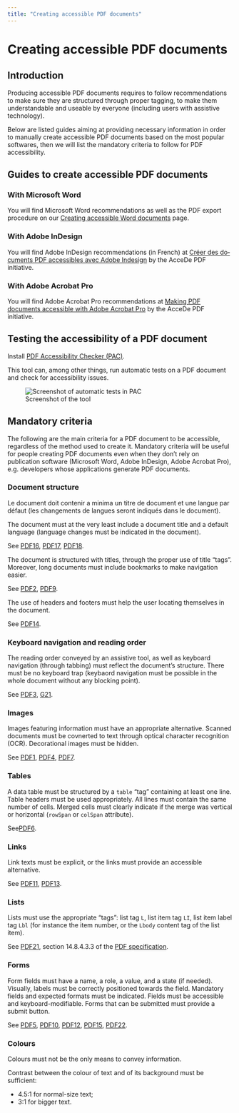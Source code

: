 ```yaml
---
title: "Creating accessible PDF documents"
---
```


# Creating accessible <abbr>PDF</abbr> documents

## Introduction

Producing accessible <abbr>PDF</abbr> documents requires to follow recommendations to make sure they are structured through proper tagging, to make them understandable and useable by everyone (including users with assistive technology).

Below are listed guides aiming at providing necessary information in order to manually create accessible <abbr>PDF</abbr> documents based on the most popular softwares, then we will list the mandatory criteria to follow for <abbr>PDF</abbr> accessibility.

## Guides to create accessible <abbr>PDF</abbr> documents

### With Microsoft Word

You will find Microsoft Word recommendations as well as the <abbr>PDF</abbr> export procedure on our <a href="/others_EN/word.html">Creating accessible Word documents</a> page.

### With Adobe InDesign

You will find Adobe InDesign recommendations (in French) at <a href="http://www.pdf-accessible.com/notices-accessibilite-indesign-acrobat/#indesign" lang="fr" hreflang="fr">Créer des documents <abbr>PDF</abbr> accessibles avec Adobe Indesign</a> by the AcceDe <abbr>PDF</abbr> initiative.

### With Adobe Acrobat Pro

You will find Adobe Acrobat Pro recommendations at <a href="http://www.pdf-accessible.com/wp-content/uploads/2015/01/making-PDF-accessible-Acrobat.pdf">Making <abbr>PDF</abbr> documents accessible with Adobe Acrobat Pro</a> by the AcceDe <abbr>PDF</abbr> initiative.

## Testing the accessibility of a <abbr>PDF</abbr> document

Install <a href="http://www.access-for-all.ch/en/pdf-lab/pdf-accessibility-checker-pac.html"><abbr>PDF</abbr> Accessibility Checker (<abbr>PAC</abbr>)</a>. 

This tool can, among other things, run automatic tests on a <abbr>PDF</abbr> document and check for accessibility issues.
<figure>
<img class="center" src="/others/images/pac1.png" alt="Screenshot of automatic tests in PAC"/>
<figcaption>Screenshot of the tool</figcaption>
</figure>

## Mandatory criteria

The following are the main criteria for a <abbr>PDF</abbr> document to be accessible, regardless of the method used to create it. Mandatory criteria will be useful for people creating <abbr>PDF</abbr> documents even when they don’t rely on publication software (Microsoft Word, Adobe InDesign, Adobe Acrobat Pro), e.g. developers whose applications generate <abbr>PDF</abbr> documents.

### Document structure

Le document doit contenir a minima un titre de document et une langue par défaut (les changements de langues seront indiqués dans le document).

The document must at the very least include a document title and a default language (language changes must be indicated in the document).

See <a hreflang="en" href="https://www.w3.org/TR/WCAG20-TECHS/PDF16.html" title="WCAG 2.0 technique: PDF16: Setting the default language using the /Lang entry in the document catalog of a PDF document" aria-label="WCAG 2.0 technique: PDF16: Setting the default language using the /Lang entry in the document catalog of a PDF document"><abbr>PDF16</abbr></a>, <a hreflang="en" href="https://www.w3.org/TR/WCAG20-TECHS/PDF17.html" title="WCAG 2.0 technique: PDF17: Specifying consistent page numbering for PDF documents" aria-label="WCAG 2.0 technique: PDF17: Specifying consistent page numbering for PDF documents"><abbr>PDF17</abbr></a>, <a hreflang="en" href="https://www.w3.org/TR/WCAG20-TECHS/PDF18.html" title="WCAG 2.0 technique: PDF18: Specifying the document title using the Title entry in the document information dictionary of a PDF document" aria-label="WCAG 2.0 technique: PDF18: Specifying the document title using the Title entry in the document information dictionary of a PDF document"><abbr>PDF18</abbr></a>.

The document is structured with titles, through the proper use of title “tags”. Moreover, long documents must include bookmarks to make navigation easier.

See <a hreflang="en" href="https://www.w3.org/TR/WCAG20-TECHS/PDF2.html" title="WCAG 2.0 technique: PDF2: Creating bookmarks in PDF documents" aria-label="WCAG 2.0 technique: PDF2: Creating bookmarks in PDF documents"><abbr>PDF2</abbr></a>, <a hreflang="en" href="https://www.w3.org/TR/WCAG20-TECHS/PDF9.html" title="WCAG 2.0 technique: PDF9: Providing headings by marking content with heading tags in PDF documents" aria-label="WCAG 2.0 technique: PDF9: Providing headings by marking content with heading tags in PDF documents"><abbr>PDF9</abbr></a>.

The use of headers and footers must help the user locating themselves in the document.

See <a hreflang="en" href="https://www.w3.org/TR/WCAG20-TECHS/PDF14.html" title="WCAG 2.0 technique: PDF14: Providing running headers and footers in PDF documents" aria-label="WCAG 2.0 technique: PDF14: Providing running headers and footers in PDF documents"><abbr>PDF14</abbr></a>.

### Keyboard navigation and reading order

The reading order conveyed by an assistive tool, as well as keyboard navigation (through tabbing) must reflect the document’s structure. There must be no keyboard trap (keybaord navigation must be possible in the whole document without any blocking point).

See <a hreflang="en" href="https://www.w3.org/TR/WCAG20-TECHS/PDF3.html" title="WCAG 2.0 technique: PDF3: Ensuring correct tab and reading order in PDF documents" aria-label="WCAG 2.0 technique: PDF3: Ensuring correct tab and reading order in PDF documents"><abbr>PDF3</abbr></a>, <a hreflang="en" href="https://www.w3.org/TR/WCAG20-TECHS/G21.html" title="WCAG 2.0 technique: G21: Ensuring that users are not trapped in content" aria-label="WCAG 2.0 technique: G21: Ensuring that users are not trapped in content"><abbr>G21</abbr></a>.

### Images

Images featuring information must have an appropriate alternative. Scanned documents must be covnerted to text through optical character recognition (<abbr>OCR</abbr>). Decorational images must be hidden.

See <a hreflang="en" href="https://www.w3.org/TR/WCAG20-TECHS/PDF1.html" title="WCAG 2.0 technique: PDF1: Applying text alternatives to images with the Alt entry in PDF documents" aria-label="WCAG 2.0 technique: PDF1: Applying text alternatives to images with the Alt entry in PDF documents"><abbr>PDF1</abbr></a>, <a hreflang="en" href="https://www.w3.org/TR/WCAG20-TECHS/PDF4.html" title="WCAG 2.0 technique: PDF4: Hiding decorative images with the Artifact tag in PDF documents" aria-label="WCAG 2.0 technique: PDF4: Hiding decorative images with the Artifact tag in PDF documents"><abbr>PDF4</abbr></a>, <a hreflang="en" href="https://www.w3.org/TR/WCAG20-TECHS/PDF7.html" title="WCAG 2.0 technique: PDF7: Performing OCR on a scanned PDF document to provide actual text" aria-label="WCAG 2.0 technique: PDF7: Performing OCR on a scanned PDF document to provide actual text"><abbr>PDF7</abbr></a>.

### Tables

A data table must be structured by a `table` “tag” containing at least one line. Table headers must be used appropriately. All lines must contain the same number of cells. Merged cells must clearly indicate if the merge was vertical or horizontal (`rowSpan` or `colSpan` attribute).

See<a hreflang="en" href="https://www.w3.org/TR/WCAG20-TECHS/PDF6.html" title="WCAG 2.0 technique: PDF6: Using table elements for table markup in PDF Documents" aria-label="WCAG 2.0 technique: PDF6: Using table elements for table markup in PDF Documents"><abbr>PDF6</abbr></a>.

### Links

Link texts must be explicit, or the links must provide an accessible alternative.

See <a hreflang="en" href="https://www.w3.org/TR/WCAG20-TECHS/PDF11.html" title="WCAG 2.0 technique: PDF11: Providing links and link text using the Link annotation and the /Link structure element in PDF documents" aria-label="WCAG 2.0 technique: PDF11: Providing links and link text using the Link annotation and the /Link structure element in PDF documents"><abbr>PDF11</abbr></a>, <a hreflang="en" href="https://www.w3.org/TR/WCAG20-TECHS/PDF13.html" title="WCAG 2.0 technique: PDF13: Providing replacement text using the /Alt entry for links in PDF documents" aria-label="WCAG 2.0 technique: PDF13: Providing replacement text using the /Alt entry for links in PDF documents"><abbr>PDF13</abbr></a>.

### Lists

Lists must use the appropriate “tags”: list tag `L`, list item tag `LI`, list item label tag `Lbl` (for instance the item number, or the `Lbody` content tag of the list item).

See <a hreflang="en" href="https://www.w3.org/TR/WCAG20-TECHS/PDF21.html" title="WCAG 2.0 technique: PDF21: Using List tags for lists in PDF documents" aria-label="WCAG 2.0 technique: PDF21: Using List tags for lists in PDF documents"><abbr>PDF21</abbr></a>, section 14.8.4.3.3 of the <a href="http://www.adobe.com/devnet/pdf/pdf_reference.html"><abbr>PDF</abbr> specification</a>.

### Forms

Form fields must have a name, a role, a value, and a state (if needed). Visually, labels must be correctly positioned towards the field. Mandatory fields and expected formats must be indicated. Fields must be accessible and keyboard-modifiable. Forms that can be submitted must provide a submit button.

See <a hreflang="en" href="https://www.w3.org/TR/WCAG20-TECHS/PDF5.html" title="WCAG 2.0 technique: PDF5: Indicating required form controls in PDF forms" aria-label="WCAG 2.0 technique: PDF5: Indicating required form controls in PDF forms"><abbr>PDF5</abbr></a>, <a hreflang="en" href="https://www.w3.org/TR/WCAG20-TECHS/PDF10.html" title="WCAG 2.0 technique: PDF10: Providing labels for interactive form controls in PDF documents" aria-label="WCAG 2.0 technique: PDF10: Providing labels for interactive form controls in PDF documents"><abbr>PDF10</abbr></a>, <a hreflang="en" href="https://www.w3.org/TR/WCAG20-TECHS/PDF12.html" title="WCAG 2.0 technique: PDF12: Providing name, role, value information for form fields in PDF documents" aria-label="WCAG 2.0 technique: PDF12: Providing name, role, value information for form fields in PDF documents"><abbr>PDF12</abbr></a>, <a hreflang="en" href="https://www.w3.org/TR/WCAG20-TECHS/PDF15.html" title="WCAG 2.0 technique: PDF15: Providing submit buttons with the submit-form action in PDF forms" aria-label="WCAG 2.0 technique: PDF15: Providing submit buttons with the submit-form action in PDF forms"><abbr>PDF15</abbr></a>, <a hreflang="en" href="https://www.w3.org/TR/WCAG20-TECHS/PDF22.html" title="WCAG 2.0 technique: PDF22: Indicating when user input falls outside the required format or values in PDF forms" aria-label="WCAG 2.0 technique: PDF22: Indicating when user input falls outside the required format or values in PDF forms"><abbr>PDF22</abbr></a>.

### Colours

Colours must not be the only means to convey information.

Contrast between the colour of text and of its background must be sufficient:
- 4.5:1 for normal-size text;
- 3:1 for bigger text.

